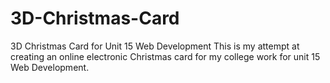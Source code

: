 # 3D-Christmas-Card
3D Christmas Card for Unit 15 Web Development
This is my attempt at creating an online electronic Christmas card for my college work for unit 15 Web Development.
